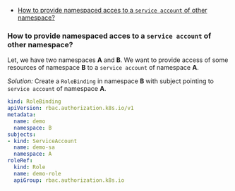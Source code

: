 <!-- TOC -->

- [How to provide namespaced acces to a `service account` of other namespace?](#how-to-provide-namespaced-acces-to-a-service-account-of-other-namespace)

<!-- /TOC -->
### How to provide namespaced acces to a `service account` of other namespace?

Let, we have two namespaces **A** and **B**. We want to provide access of some resources of namespace **B** to a `service account` of namespace **A**.

*Solution:* Create a `RoleBinding` in namespace **B** with subject pointing to `service account` of namespace **A**.

```yaml
kind: RoleBinding
apiVersion: rbac.authorization.k8s.io/v1
metadata:
  name: demo
  namespace: B
subjects:
- kind: ServiceAccount
  name: demo-sa
  namespace: A
roleRef:
  kind: Role
  name: demo-role
  apiGroup: rbac.authorization.k8s.io
```